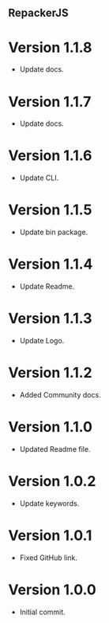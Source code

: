## RepackerJS


# Version 1.1.8
 * Update docs.

# Version 1.1.7
 * Update docs.

# Version 1.1.6
 * Update CLI.

# Version 1.1.5
 * Update bin package.

# Version 1.1.4
 * Update Readme.

# Version 1.1.3
 * Update Logo.

# Version 1.1.2
 * Added Community docs.

# Version 1.1.0
 * Updated Readme file.

# Version 1.0.2
 * Update keywords.

# Version 1.0.1
 * Fixed GitHub link.

# Version 1.0.0
 * Initial commit.
